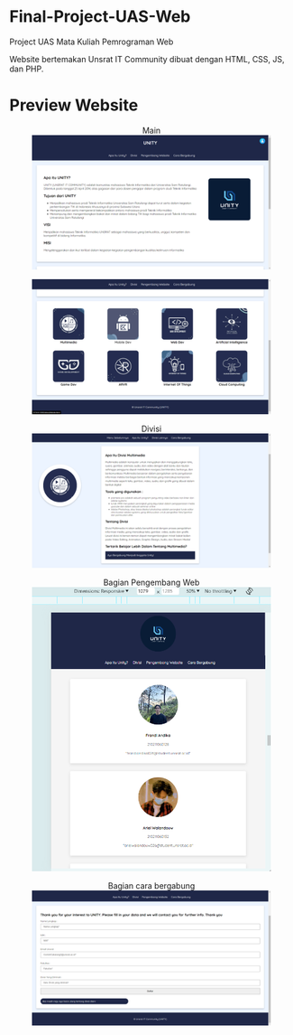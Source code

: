 # Final-Project-UAS-Web
Project UAS Mata Kuliah Pemrograman Web

Website bertemakan Unsrat IT Community dibuat dengan HTML, CSS, JS, dan PHP.

<h1> Preview Website </h1>

<figure>
  <figcaption style="text-align:center;"> Main </figcaption>
  <img src="Screenshot (3130).png" alt="Alt teks">
</figure>

<figure>
  <img src="Screenshot (3131).png" alt="Alt teks">
</figure>

<figure>
  <figcaption style="text-align:center;"> Divisi </figcaption>
  <img src="Screenshot (3132).png" alt="Alt teks">
</figure>

<figure>
  <figcaption style="text-align:center;"> Bagian Pengembang Web </figcaption>
  <img src="pengembang.png" alt="Alt teks">
</figure>

<figure>
  <figcaption style="text-align:center;"> Bagian cara bergabung </figcaption>
  <img src="cara-bergabung.png" alt="Alt teks">
</figure>
